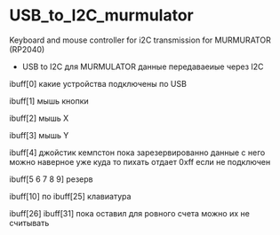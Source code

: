 # USB_to_I2C_murmulator
Keyboard and mouse controller for i2C transmission for MURMURATOR (RP2040)

 * USB to I2C для MURMULATOR
данные передаваеиые через I2C

ibuff[0] какие устройства подключены по USB 

ibuff[1] мышь кнопки 

ibuff[2] мышь X

ibuff[3] мышь Y

ibuff[4] джойстик кемпстон пока зарезервированно данные с него можно наверное уже куда то пихать отдает 0xff если не подключен 

ibuff[5 6 7 8 9] резерв

ibuff[10]   по ibuff[25] клавиатура

ibuff[26] ibuff[31] пока оставил для ровного счета можно их не считывать



